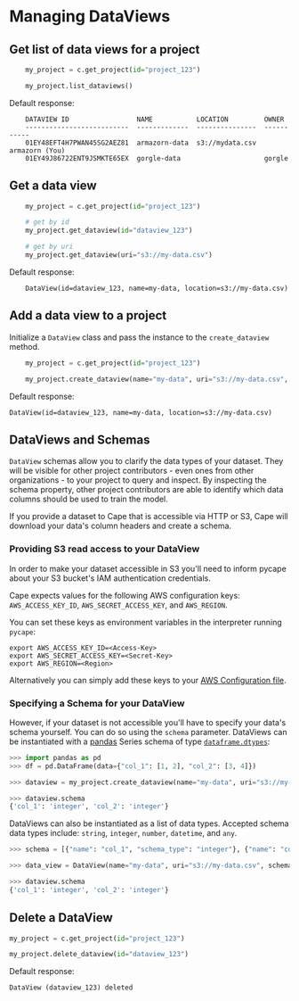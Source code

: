 # Managing DataViews

## Get list of data views for a project

```python
    my_project = c.get_project(id="project_123")

    my_project.list_dataviews()
```

Default response:

```shell
    DATAVIEW ID                 NAME           LOCATION         OWNER
    --------------------------  -------------  ---------------  -----------
    01EY48EFT4H7PWAN45SG2AEZ81  armazorn-data  s3://mydata.csv  armazorn (You)
    01EY49J86722ENT9JSMKTE65EX  gorgle-data                     gorgle 
```

## Get a data view

```python
    my_project = c.get_project(id="project_123")

    # get by id
    my_project.get_dataview(id="dataview_123")

    # get by uri
    my_project.get_dataview(uri="s3://my-data.csv")
```

Default response:

```shell
    DataView(id=dataview_123, name=my-data, location=s3://my-data.csv)
```

## Add a data view to a project

Initialize a `DataView` class and pass the instance to the `create_dataview` method.

```python
    my_project = c.get_project(id="project_123")

    my_project.create_dataview(name="my-data", uri="s3://my-data.csv", owner_label="my-org")
```

Default response:

```shell
DataView(id=dataview_123, name=my-data, location=s3://my-data.csv)
```

## DataViews and Schemas

`DataView` schemas allow you to clarify the data types of your dataset. They will be visible for other project contributors - even ones from other organizations - to your project to query and inspect. By inspecting the schema property, other project contributors are able to identify which data columns should be used to train the model. 

If you provide a dataset to Cape that is accessible via HTTP or S3, Cape will download your data's column headers and create a schema. 

### Providing S3 read access to your DataView
In order to make your dataset accessible in S3 you'll need to inform pycape about your S3 bucket's IAM authentication credentials. 

Cape expects values for the following AWS configuration keys: `AWS_ACCESS_KEY_ID`, `AWS_SECRET_ACCESS_KEY`, and `AWS_REGION`. 

You can set these keys as environment variables in the interpreter running `pycape`:
```shell
export AWS_ACCESS_KEY_ID=<Access-Key>
export AWS_SECRET_ACCESS_KEY=<Secret-Key>
export AWS_REGION=<Region>
```

Alternatively you can simply add these keys to your [AWS Configuration file](https://boto3.amazonaws.com/v1/documentation/api/latest/guide/quickstart.html#configuration).

### Specifying a Schema for your DataView

However, if your dataset is not accessible you'll have to specify your data's schema yourself. You can do so using the `schema` parameter. DataViews can be instantiated with a [pandas](https://pandas.pydata.org/pandas-docs/stable/index.html) Series schema of type [`dataframe.dtypes`](https://pandas.pydata.org/pandas-docs/stable/reference/api/pandas.DataFrame.dtypes.html):

```python
>>> import pandas as pd
>>> df = pd.DataFrame(data={"col_1": [1, 2], "col_2": [3, 4]})

>>> dataview = my_project.create_dataview(name="my-data", uri="s3://my-data.csv", owner_label="my-org", schema=df.dtypes)

>>> dataview.schema
{'col_1': 'integer', 'col_2': 'integer'}
```

DataViews can also be instantiated as a list of data types. Accepted schema data types include: `string`, `integer`, `number`, `datetime`, and `any`.

```python
>>> schema = [{"name": "col_1", "schema_type": "integer"}, {"name": "col_2", "schema_type": "integer"}]

>>> data_view = DataView(name="my-data", uri="s3://my-data.csv", schema=schema)

>>> dataview.schema
{'col_1': 'integer', 'col_2': 'integer'}
```

## Delete a DataView

```python
my_project = c.get_project(id="project_123")

my_project.delete_dataview(id="dataview_123")
```

Default response:

```shell
DataView (dataview_123) deleted
```


